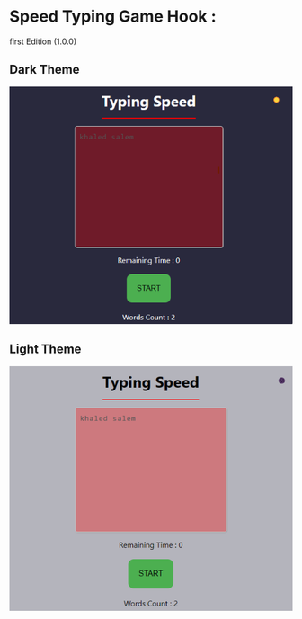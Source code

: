 # Speed Typing Game Hook :

first Edition (1.0.0)
## Dark Theme
![speed typing game in dark theme](https://github.com/Khaled-Sa1em/spead-typing/blob/main/dark.png?raw=true)
## Light Theme
![speed typing game in light theme](https://github.com/Khaled-Sa1em/spead-typing/blob/main/light.png?raw=true)
